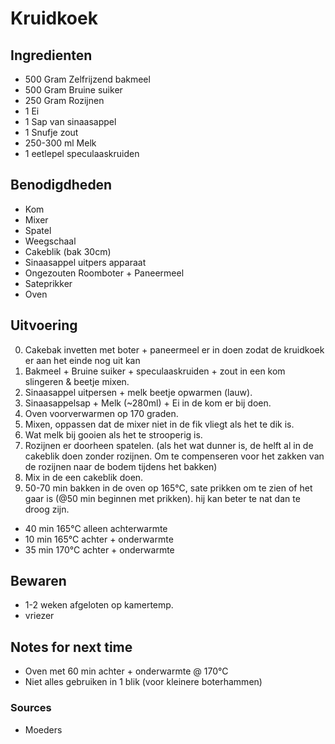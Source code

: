 # Kruidkoek


## Ingredienten

* 500 Gram Zelfrijzend bakmeel
* 500 Gram Bruine suiker
* 250 Gram Rozijnen
* 1 Ei
* 1 Sap van sinaasappel
* 1 Snufje zout
* 250-300 ml Melk
* 1 eetlepel speculaaskruiden


## Benodigdheden

* Kom
* Mixer
* Spatel
* Weegschaal
* Cakeblik (bak 30cm)
* Sinaasappel uitpers apparaat
* Ongezouten Roomboter + Paneermeel
* Sateprikker
* Oven


## Uitvoering

0. Cakebak invetten met boter + paneermeel er in doen zodat de kruidkoek er aan het einde nog uit kan
1. Bakmeel + Bruine suiker + speculaaskruiden + zout in een kom slingeren & beetje mixen.
2. Sinaasappel uitpersen + melk beetje opwarmen (lauw).
3. Sinaasappelsap + Melk (~280ml) + Ei in de kom er bij doen.
4. Oven voorverwarmen op 170 graden.
5. Mixen, oppassen dat de mixer niet in de fik vliegt als het te dik is.
6. Wat melk bij gooien als het te strooperig is.
7. Rozijnen er doorheen spatelen. (als het wat dunner is, de helft al in de cakeblik doen zonder rozijnen. Om te compenseren voor het zakken van de rozijnen naar de bodem tijdens het bakken)
8. Mix in de een cakeblik doen.
9. 50-70 min bakken in de oven op 165°C, sate prikken om te zien of het gaar is (@50 min beginnen met prikken). hij kan beter te nat dan te droog zijn.

* 40 min 165°C alleen achterwarmte
* 10 min 165°C achter + onderwarmte
* 35 min 170°C achter + onderwarmte


## Bewaren

* 1-2 weken afgeloten op kamertemp.
* vriezer

## Notes for next time

* Oven met 60 min achter + onderwarmte @ 170°C
* Niet alles gebruiken in 1 blik (voor kleinere boterhammen)

### Sources
- Moeders
